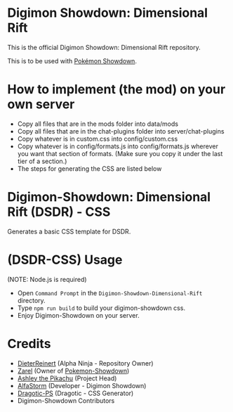 # Digimon Showdown: Dimensional Rift

This is the official Digimon Showdown: Dimensional Rift repository.

This is to be used with [Pokémon Showdown](https://github.com/Zarel/Pokemon-Showdown).

# How to implement (the mod) on your own server

- Copy all files that are in the mods folder into data/mods
- Copy all files that are in the chat-plugins folder into server/chat-plugins
- Copy whatever is in custom.css into config/custom.css
- Copy whatever is in config/formats.js into config/formats.js wherever you want that section of formats. (Make sure you copy it under the last tier of a section.)
- The steps for generating the CSS are listed below

# Digimon-Showdown: Dimensional Rift (DSDR) - CSS
Generates a basic CSS template for DSDR.

# (DSDR-CSS) Usage
(NOTE: Node.js is required)
- Open `Command Prompt` in the `Digimon-Showdown-Dimensional-Rift` directory.
- Type `npm run build` to build your digimon-showdown css.
- Enjoy Digimon-Showdown on your server.

# Credits
- [DieterReinert](https://github.com/DieterReinert) (Alpha Ninja - Repository Owner)
- [Zarel](https://github.com/Zarel/) (Owner of [Pokemon-Showdown](https://github.com/Zarel/Pokemon-Showdown))
- [Ashley the Pikachu](https://github.com/AshleyPikachu) (Project Head)
- [AlfaStorm](https://github.com/AlphaWind) (Developer - Digimon Showdown)
- [Dragotic-PS](https://github.com/Dragotic-PS) (Dragotic - CSS Generator)
- Digimon-Showdown Contributors
